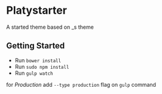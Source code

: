 Platystarter
===

A started theme based on _s theme

Getting Started
---------------
- Run `bower install`
- Run `sudo npm install`
- Run `gulp watch`

for *Production*
add `--type production` flag on `gulp` command
